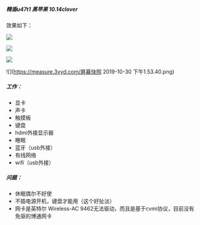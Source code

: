 ##### 精盾u47t1 黑苹果 10.14clover

效果如下：

![](https://measure.3vyd.com/1572414704089.jpg)

![](https://measure.3vyd.com/1572414739608.jpg)

![](https://measure.3vyd.com/1572414779381.jpg)

![](https://measure.3vyd.com/屏幕快照 2019-10-30 下午1.53.40.png)

##### 工作：

- 显卡
- 声卡
- 触摸板
- 键盘
- hdmi外接显示器
- 睡眠
- 蓝牙（usb外接）
- 有线网络
- wifi（usb外接）

##### 问题：

- 休眠偶尔不好使
- 不插电源开机，键盘才能用（这个好扯淡）
- 网卡是英特尔 Wireless-AC 9462无法驱动，而且是基于cvmi协议，目前没有免驱的博通网卡
